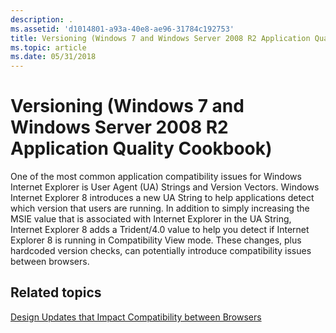 ```yaml
---
description: .
ms.assetid: 'd1014801-a93a-40e8-ae96-31784c192753'
title: Versioning (Windows 7 and Windows Server 2008 R2 Application Quality Cookbook)
ms.topic: article
ms.date: 05/31/2018
---
```


# Versioning (Windows 7 and Windows Server 2008 R2 Application Quality Cookbook)

One of the most common application compatibility issues for Windows Internet Explorer is User Agent (UA) Strings and Version Vectors. Windows Internet Explorer 8 introduces a new UA String to help applications detect which version that users are running. In addition to simply increasing the MSIE value that is associated with Internet Explorer in the UA String, Internet Explorer 8 adds a Trident/4.0 value to help you detect if Internet Explorer 8 is running in Compatibility View mode. These changes, plus hardcoded version checks, can potentially introduce compatibility issues between browsers.

## Related topics

<dl> <dt>

[Design Updates that Impact Compatibility between Browsers](design-updates-that-impact-compatibility-between-browsers.md)
</dt> </dl>

 

 



